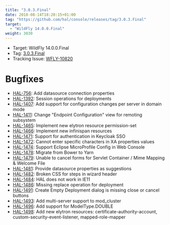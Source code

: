 ```yaml
---
title: "3.0.3.Final"
date: 2018-08-14T18:20:15+01:00
tag: "https://github.com/hal/console/releases/tag/3.0.3.Final"
target: 
  - "WildFly 14.0.0.Final"
weight: 3030
---
```

- Target: WildFly 14.0.0.Final
- Tag: [3.0.3.Final](https://github.com/hal/console/releases/tag/3.0.3.Final)
- Tracking Issue: [WFLY-10820](https://issues.jboss.org/browse/WFLY-10820)

# Bugfixes

- [HAL-756](https://issues.jboss.org/browse/HAL-756): Add datasource connection properties
- [HAL-1392](https://issues.jboss.org/browse/HAL-1392): Session operations for deployments
- [HAL-1407](https://issues.jboss.org/browse/HAL-1407): Add support for configuration changes per server in domain mode
- [HAL-1411](https://issues.jboss.org/browse/HAL-1411): Change "Endpoint Configuration" view for remoting subsystem
- [HAL-1465](https://issues.jboss.org/browse/HAL-1465): Implement new elytron resource permission-set
- [HAL-1466](https://issues.jboss.org/browse/HAL-1466): Implement new infinispan resources
- [HAL-1471](https://issues.jboss.org/browse/HAL-1471): Support for authentication in Keycloak SSO
- [HAL-1472](https://issues.jboss.org/browse/HAL-1472): Cannot enter specific characters in XA properties values
- [HAL-1474](https://issues.jboss.org/browse/HAL-1474): Support Eclipse MicroProfile Config in Web Console
- [HAL-1478](https://issues.jboss.org/browse/HAL-1478): Migrate from Bower to Yarn
- [HAL-1479](https://issues.jboss.org/browse/HAL-1479): Unable to cancel forms for Servlet Container / Mime Mapping & Welcome File
- [HAL-1481](https://issues.jboss.org/browse/HAL-1481): Provide datasource properties as suggestions
- [HAL-1482](https://issues.jboss.org/browse/HAL-1482): Broken CSS for steps in wizard header
- [HAL-1484](https://issues.jboss.org/browse/HAL-1484): HAL does not work in IE11
- [HAL-1486](https://issues.jboss.org/browse/HAL-1486): Missing replace operation for deployment
- [HAL-1491](https://issues.jboss.org/browse/HAL-1491): Create Empty Deployment dialog is missing close or cancel buttons
- [HAL-1493](https://issues.jboss.org/browse/HAL-1493): Add multi-server support to mod_cluster
- [HAL-1496](https://issues.jboss.org/browse/HAL-1496): Add support for ModelType.DOUBLE
- [HAL-1498](https://issues.jboss.org/browse/HAL-1498): Add new elytron resources: certificate-authority-account, custom-security-event-listener, mapped-role-mapper
